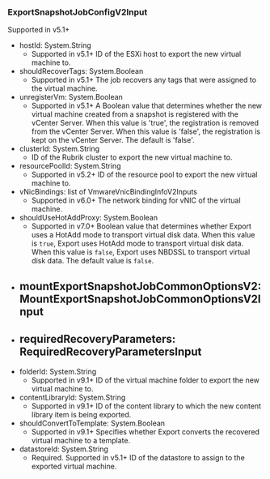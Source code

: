 ### ExportSnapshotJobConfigV2Input
Supported in v5.1+

- hostId: System.String
  - Supported in v5.1+
      ID of the ESXi host to export the new virtual machine to.
- shouldRecoverTags: System.Boolean
  - Supported in v5.1+
      The job recovers any tags that were assigned to the virtual machine.
- unregisterVm: System.Boolean
  - Supported in v5.1+
      A Boolean value that determines whether the new virtual machine created from a snapshot is registered with the vCenter Server. When this value is 'true', the registration is removed from the vCenter Server. When this value is 'false', the registration is kept on the vCenter Server. The default is 'false'.
- clusterId: System.String
  - ID of the Rubrik cluster to export the new virtual machine to.
- resourcePoolId: System.String
  - Supported in v5.2+
      ID of the resource pool to export the new virtual machine to.
- vNicBindings: list of VmwareVnicBindingInfoV2Inputs
  - Supported in v6.0+
      The network binding for vNIC of the virtual machine.
- shouldUseHotAddProxy: System.Boolean
  - Supported in v7.0+
      Boolean value that determines whether Export uses a HotAdd mode to transport virtual disk data. When this value is `true`, Export uses HotAdd mode to transport virtual disk data. When this value is `false`, Export uses NBDSSL to transport virtual disk data. The default value is `false`.
- mountExportSnapshotJobCommonOptionsV2: MountExportSnapshotJobCommonOptionsV2Input
  - 
- requiredRecoveryParameters: RequiredRecoveryParametersInput
  - 
- folderId: System.String
  - Supported in v9.1+
      ID of the virtual machine folder to export the new virtual machine to.
- contentLibraryId: System.String
  - Supported in v9.1+
      ID of the content library to which the new content library item is being exported.
- shouldConvertToTemplate: System.Boolean
  - Supported in v9.1+
      Specifies whether Export converts the recovered virtual machine to a template.
- datastoreId: System.String
  - Required. Supported in v5.1+
      ID of the datastore to assign to the exported virtual machine.
